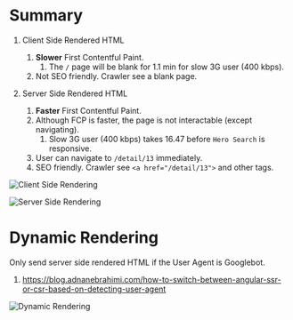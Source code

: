 # Summary

1. Client Side Rendered HTML
    1. **Slower** First Contentful Paint.
        1. The `/` page will be blank for 1.1 min for slow 3G user (400 kbps).
    2. Not SEO friendly. Crawler see a blank page.

2. Server Side Rendered HTML
    1. **Faster** First Contentful Paint.
    2. Although FCP is faster, the page is not interactable (except navigating).
        1. Slow 3G user (400 kbps) takes 16.47 before `Hero Search` is responsive.
    3. User can navigate to `/detail/13` immediately.
    4. SEO friendly. Crawler see `<a href="/detail/13">` and other tags.

![Client Side Rendering](./README/Angular%20Universal-Client%20Side%20Rendering.drawio.png)

![Server Side Rendering](./README/Angular%20Universal-Server%20Side%20Rendering.drawio.png)

# Dynamic Rendering

Only send server side rendered HTML if the User Agent is Googlebot.

1. https://blog.adnanebrahimi.com/how-to-switch-between-angular-ssr-or-csr-based-on-detecting-user-agent

![Dynamic Rendering](./README/Angular%20Universal-Dynamic%20Rendering.drawio.png)